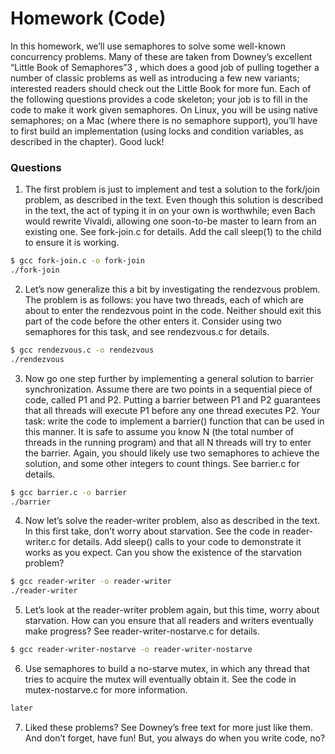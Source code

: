 # Homework (Code)
In this homework, we’ll use semaphores to solve some well-known concurrency problems. Many of these are taken from Downey’s excellent “Little Book of Semaphores”3 , which does a good job of pulling together a number of classic problems as well as introducing a few new variants; interested readers should check out the Little Book for more fun. Each of the following questions provides a code skeleton; your job is to fill in the code to make it work given semaphores. On Linux, you will be using native semaphores; on a Mac (where there is no semaphore support), you’ll have to first build an implementation (using locks and condition variables, as described in the chapter). Good luck!

### Questions
1. The first problem is just to implement and test a solution to the fork/join problem, as described in the text. Even though this solution is described in the text, the act of typing it in on your own is worthwhile; even Bach would rewrite Vivaldi, allowing one soon-to-be master to learn from an existing one. See fork-join.c for details. Add the call sleep(1) to the child to ensure it is working.
```sh
$ gcc fork-join.c -o fork-join
./fork-join 
```
2. Let’s now generalize this a bit by investigating the rendezvous problem. The problem is as follows: you have two threads, each of which are about to enter the rendezvous point in the code. Neither should exit this part of the code before the other enters it. Consider using two semaphores for this task, and see rendezvous.c for details.
```sh
$ gcc rendezvous.c -o rendezvous
./rendezvous
```
3. Now go one step further by implementing a general solution to barrier synchronization. Assume there are two points in a sequential piece of code, called P1 and P2. Putting a barrier between P1 and P2 guarantees that all threads will execute P1 before any one thread executes P2. Your task: write the code to implement a barrier() function that can be used in this manner. It is safe to assume you know N (the total number of threads in the running program) and that all N threads will try to enter the barrier. Again, you should likely use two semaphores to achieve the solution, and some other integers to count things. See barrier.c for details.
```sh
$ gcc barrier.c -o barrier
./barrier 
```
4. Now let’s solve the reader-writer problem, also as described in the text. In this first take, don’t worry about starvation. See the code in reader-writer.c for details. Add sleep() calls to your code to demonstrate it works as you expect. Can you show the existence of the starvation problem?
```sh
$ gcc reader-writer -o reader-writer
./reader-writer 
```
5. Let’s look at the reader-writer problem again, but this time, worry about starvation. How can you ensure that all readers and writers eventually make progress? See reader-writer-nostarve.c for details.
```sh
$ gcc reader-writer-nostarve -o reader-writer-nostarve
```
6. Use semaphores to build a no-starve mutex, in which any thread that tries to acquire the mutex will eventually obtain it. See the code in mutex-nostarve.c for more information.
```sh
later
```
7. Liked these problems? See Downey’s free text for more just like them. And
don’t forget, have fun! But, you always do when you write code, no?